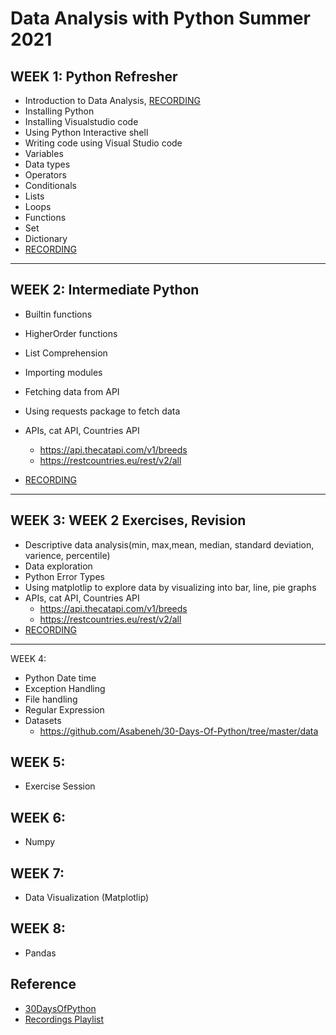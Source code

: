 # Data Analysis with Python Summer 2021

## WEEK 1: Python Refresher

- Introduction to Data Analysis, [RECORDING](https://www.youtube.com/watch?v=FpQV4zdQLW0&list=PLj2_sGY1obttcpeKF7p9dpli9l5g3Lkpg&index=1)
- Installing Python
- Installing Visualstudio code
- Using Python Interactive shell
- Writing code using Visual Studio code
- Variables
- Data types
- Operators
- Conditionals
- Lists
- Loops
- Functions
- Set
- Dictionary
- [RECORDING](https://www.youtube.com/watch?v=RuQvMnN0lic&list=PLj2_sGY1obttcpeKF7p9dpli9l5g3Lkpg&index=2)
---
## WEEK 2: Intermediate Python

- Builtin functions
- HigherOrder functions
- List Comprehension
- Importing modules
- Fetching data from API
- Using requests package to fetch data
- APIs, cat API, Countries API
  - https://api.thecatapi.com/v1/breeds
  - https://restcountries.eu/rest/v2/all

- [RECORDING](https://www.youtube.com/watch?v=Oe0K6Eq5f_k&list=PLj2_sGY1obttcpeKF7p9dpli9l5g3Lkpg&index=3)
---
## WEEK 3: WEEK 2 Exercises, Revision
- Descriptive data analysis(min, max,mean, median, standard deviation, varience, percentile)
- Data exploration
- Python Error Types
- Using matplotlip to explore data by visualizing into bar, line, pie graphs
- APIs, cat API, Countries API
  - https://api.thecatapi.com/v1/breeds
  - https://restcountries.eu/rest/v2/all
- [RECORDING](https://www.youtube.com/watch?v=LhK67sjnPUE&list=PLj2_sGY1obttcpeKF7p9dpli9l5g3Lkpg&index=4)
---
WEEK 4:

- Python Date time
- Exception Handling
- File handling
- Regular Expression 
- Datasets
  - https://github.com/Asabeneh/30-Days-Of-Python/tree/master/data

## WEEK 5:

- Exercise Session


## WEEK 6:

- Numpy

## WEEK 7:

- Data Visualization (Matplotlip)

## WEEK 8:

- Pandas


## Reference

- [30DaysOfPython](https://github.com/Asabeneh/30-Days-Of-Python)
- [Recordings Playlist](https://www.youtube.com/playlist?list=PLj2_sGY1obttcpeKF7p9dpli9l5g3Lkpg)


